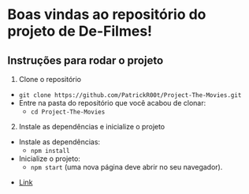 # Boas vindas ao repositório do projeto de De-Filmes!

## Instruções para rodar o projeto
1. Clone o repositório
  * `git clone https://github.com/PatrickR00t/Project-The-Movies.git`
  * Entre na pasta do repositório que você acabou de clonar:
    * `cd Project-The-Movies`

2. Instale as dependências e inicialize o projeto
  * Instale as dependências:
    * `npm install`
  * Inicialize o projeto:
    * `npm start` (uma nova página deve abrir no seu navegador).

- [Link](https://patrickr00t-the-movies.herokuapp.com/)
